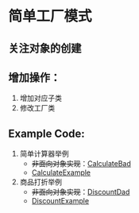 # 简单工厂模式

## 关注对象的创建


## 增加操作：
1) 增加对应子类
2) 修改工厂类

## Example Code:
1) 简单计算器举例
    * ~~非面向对象实现~~：[CalculateBad](CalculateBad.java)
    * [CalculateExample](CalculateExample)
2) 商品打折举例
    * ~~非面向对象实现~~：[DiscountDad](DiscountDad.java)
    * [DiscountExample](DiscountExample)